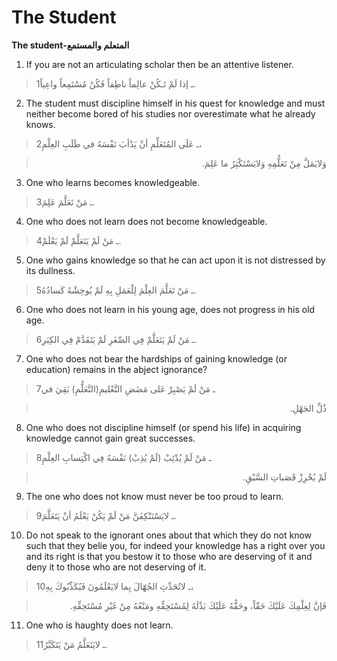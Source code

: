 The Student
===========

**The student-المتعلم والمستمع**

1. If you are not an articulating scholar then be an attentive listener.

> 1ـ إذا لَمْ تَـكُنْ عالِماً ناطِقاً فَكُنْ مُسْتَمِعاً واعِياً.

2. The student must discipline himself in his quest for knowledge and
must neither become bored of his studies nor overestimate what he
already knows.

> 2ـ عَلَى المُتَعَلِّمِ أنْ يَدْأبَ نَفْسَهُ في طَلَبِ العِلْمِ،
<blockquote dir="rtl">
  <p>
وَلايَمَلَّ مِنْ تَعَلُّمِهِ وَلايَسْتَكْثِرُ ما عَلِمَ.
  </p>
</blockquote>

3. One who learns becomes knowledgeable.

> 3ـ مَنْ تَعَلَّمَ عَلِمَ.

4. One who does not learn does not become knowledgeable.

> 4ـ مَنْ لَمْ يَتَعَلَّمْ لَمْ يَعْلَمْ.

5. One who gains knowledge so that he can act upon it is not distressed
by its dullness.

> 5ـ مَنْ تَعَلَّمَ العِلْمَ لِلْعَمَلِ بِهِ لَمْ يُوحِشْهُ كَسادُهُ.

6. One who does not learn in his young age, does not progress in his old
age.

> 6ـ مَنْ لَمْ يَتَعَلَّمْ فِي الصِّغَرِ لَمْ يَتَقَدَّمْ فِي الكِبَرِ.

7. One who does not bear the hardships of gaining knowledge (or
education) remains in the abject ignorance?

> 7ـ مَنْ لَمْ يَصْبِرْ عَلى مَضَضِ التَّعْليمِ(التَّعَلُّمِ) بَقِيَ في
<blockquote dir="rtl">
  <p>
ذُلِّ الجَهْلِ.
  </p>
</blockquote>

8. One who does not discipline himself (or spend his life) in acquiring
knowledge cannot gain great successes.

> 8ـ مَنْ لَمْ يُدْئِبْ (لَمْ يُذِبْ) نَفْسَهُ فِي اكْتِسابِ العِلْمِ
<blockquote dir="rtl">
  <p>
لَمْ يُحْرِزْ قَصَباتِ السَّبْقِ.
  </p>
</blockquote>

9. The one who does not know must never be too proud to learn.

> 9ـ لايَسْتَنْكِفَنَّ مَنْ لَمْ يَكُنْ يَعْلَمُ أنْ يَتَعَلَّمَ.

10. Do not speak to the ignorant ones about that which they do not know
such that they belie you, for indeed your knowledge has a right over you
and its right is that you bestow it to those who are deserving of it and
deny it to those who are not deserving of it.

> 10ـ لاتُحَدِّثِ الجُهّالَ بِما لايَعْلَمُونَ فَيُكَذِّبُوكَ بِهِ،
<blockquote dir="rtl">
  <p>
فَإنَّ لِعِلْمِكَ عَلَيْكَ حَقّاً، وحَقُّهُ عَلَيْكَ بَذْلَهُ
لِمُسْتَحِقِّهِ ومَنْعُهُ مِنْ غَيْرِ مُسْتَحِقِّهِ.
  </p>
</blockquote>

11. One who is haughty does not learn.

> 11ـ لايَتَعَلَّمُ مَنْ يَتَكَبَّرُ.


